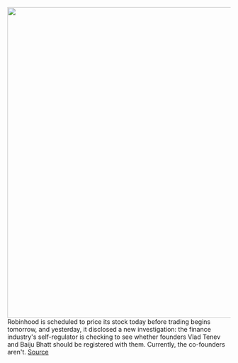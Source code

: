 <img src='https://cdn.vox-cdn.com/thumbor/T-nEMHuyZxrNYAq9lOoFi2FElVM=/0x0:2040x1360/1200x800/filters:focal(857x517:1183x843)/cdn.vox-cdn.com/uploads/chorus_image/image/69646073/acastro_210201_1777_robinhood_0003.0.jpg' width='700px' /><br/>
Robinhood is scheduled to price its stock today before trading begins tomorrow, and yesterday, it disclosed a new investigation: the finance industry's self-regulator is checking to see whether founders Vlad Tenev and Baiju Bhatt should be registered with them. Currently, the co-founders aren't.
<a href='https://www.theverge.com/2021/7/28/22598441/robinhood-finra-investigation-disclosure-prospectus'> Source <a/>